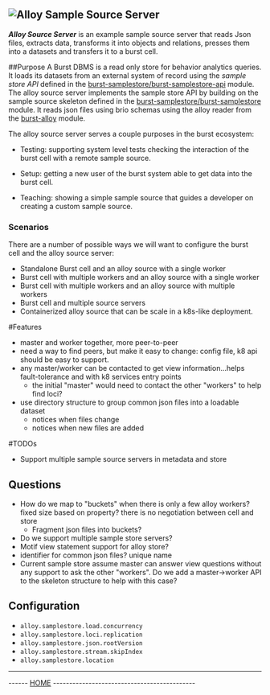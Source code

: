 ![Alloy Sample Source Server](../../../../../../../../../documentation/burst_h_small.png "")
--

___Alloy Source Server___ is an example sample source server that reads Json files, extracts data, transforms it into 
objects and relations, presses them into a datasets and transfers it to a burst cell.

##Purpose
A Burst DBMS is a read only store for behavior analytics queries.  It loads its datasets from an external system of record
using the _sample store API_ defined in the 
[burst-samplestore/burst-samplestore-api](../../../../../../../../../burst-samplestore/burst-samplestore-api/readme.md) module.  
The alloy source server implements the sample store API by building on the sample source skeleton defined in the
[burst-samplestore/burst-samplestore](../../../../../../../../../burst-samplestore/burst-samplesource/readme.md) module.
It reads json files using brio schemas using the alloy reader from the
[burst-alloy](../../../../../../../../../burst-alloy-testing/readme.md) module. 

The alloy source server serves a couple purposes in the burst ecosystem:

* Testing: supporting system level tests checking the interaction of the burst cell with a remote sample source.
  
* Setup: getting a new user of the burst system able to get data into the burst cell.
    
* Teaching: showing a simple sample source that guides a developer on creating a custom sample source.

### Scenarios
There are a number of possible ways we will want to configure the burst cell and the alloy source server:

* Standalone Burst cell and an alloy source with a single worker
* Burst cell with multiple workers and an alloy source with a single worker
* Burst cell with multiple workers and an alloy source with multiple workers
* Burst cell and multiple source servers
* Containerized alloy source that can be scale in a k8s-like deployment.

#Features
* master and worker together, more peer-to-peer
* need a way to find peers, but make it easy to change:  config file, k8 api should be easy to support.
* any master/worker can be contacted to get view information...helps fault-tolerance and with k8 services entry points
    * the initial "master" would need to contact the other "workers" to help find loci?
* use directory structure to group common json files into a loadable dataset
    * notices when files change
    * notices when new files are added

#TODOs
* Support multiple sample source servers in metadata and store


## Questions
* How do we map to "buckets" when there is only a few alloy workers?  fixed size based on property?  there is no negotiation between
cell and store
  * Fragment json files into buckets?
* Do we support multiple sample store servers?
* Motif view statement support for alloy store?
* identifier for common json files?  unique name
* Current sample store assume master can answer view questions without any support to ask the other "workers".  Do we add
  a master->worker API to the skeleton structure to help with this case?

## Configuration

* `alloy.samplestore.load.concurrency`
* `alloy.samplestore.loci.replication`
* `alloy.samplestore.json.rootVersion`
* `alloy.samplestore.stream.skipIndex`
* `alloy.samplestore.location`





---
------ [HOME](../../../../../../../../../readme.md) --------------------------------------------
